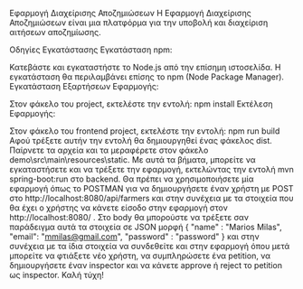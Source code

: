 Εφαρμογή Διαχείρισης Αποζημιώσεων
Η Εφαρμογή Διαχείρισης Αποζημιώσεων είναι μια πλατφόρμα για την υποβολή και διαχείριση αιτήσεων αποζημίωσης.

Οδηγίες Εγκατάστασης
Εγκατάσταση npm:

Κατεβάστε και εγκαταστήστε το Node.js από την επίσημη ιστοσελίδα.
Η εγκατάσταση θα περιλαμβάνει επίσης το npm (Node Package Manager).
Εγκατάσταση Εξαρτήσεων Εφαρμογής:

Στον φάκελο του project, εκτελέστε την εντολή:
npm install
Εκτέλεση Εφαρμογής:

Στον φάκελο του frontend project, εκτελέστε την εντολή:
npm run build
Αφού τρέξετε αυτήν την εντολή θα δημιουργηθεί ένας φάκελος dist. Παίρνετε τα αρχεία και τα μεραφέρετε στον φάκελο demo\src\main\resources\static.
Με αυτά τα βήματα, μπορείτε να εγκαταστήσετε και να τρέξετε την εφαρμογή, εκτελώντας την εντολή mvn spring-boot:run στο backend. Θα πρέπει να χρησιμοποιήσετε μία εφαρμογή όπως το 
POSTMAN για να δημιουργήσετε έναν χρήστη με POST στο http://localhost:8080/api/farmers και στην συνέχεια με τα στοιχεία που θα έχει ο χρήστης να κάνετε είσοδο στην εφαρμογή στον http://localhost:8080/ .
Στο body θα μπορούστε να τρέξετε σαν παράδειγμα αυτά τα στοιχεία σε JSON μορφή 
{
    "name" : "Marios Milas",
    "email": "mmilas@gmail.com",
    "password" : "password"
}
και στην συνέχεια με τα ίδια στοιχεία να συνδεθείτε και στην εφαρμογή όπου μετά μπορείτε να φτιάξετε νέο χρήστη, να συμπληρώσετε ένα petition, να δημιουργήσετε έναν inspector και να κάνετε approve ή reject το petition ως inspector.
Καλή τύχη!

